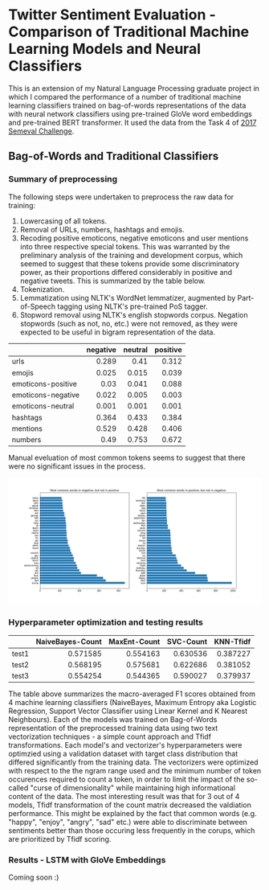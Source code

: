 # Twitter Sentiment Evaluation - Comparison of Traditional Machine Learning Models and Neural Classifiers

This is an extension of my Natural Language Processing graduate project in which I compared the performance of a number of traditional machine learning classifiers trained on bag-of-words representations of the data with neural network classifiers using pre-trained GloVe word embeddings and pre-trained BERT transformer. It used the data from the Task 4 of [2017 Semeval Challenge](http://alt.qcri.org/semeval2017/task4/). 


## Bag-of-Words and Traditional Classifiers


### Summary of preprocessing

The following steps were undertaken to preprocess the raw data for training:
1. Lowercasing of all tokens.
2. Removal of URLs, numbers, hashtags and emojis. 
3. Recoding positive emoticons, negative emoticons and user mentions into three respective special tokens. This was warranted by the preliminary analysis of the training and development corpus, which seemed to suggest that these tokens provide some discriminatory power, as their proportions differed considerably in positive and negative tweets. This is summarized by the table below.
4. Tokenization.
5. Lemmatization using NLTK's WordNet lemmatizer, augmented by Part-of-Speech tagging using NLTK's 
pre-trained PoS tagger.
6. Stopword removal using NLTK's english stopwords corpus. Negation stopwords (such as not, no, etc.) were not removed, as they were expected to be useful in bigram representation of the data.


|                    |   negative |   neutral |   positive|
|:-------------------|-----------:|----------:|-----------:|
| urls               |      0.289 |     0.41  |      0.312 |
| emojis             |      0.025 |     0.015 |      0.039 |
| emoticons-positive |      0.03  |     0.041 |      0.088 |
| emoticons-negative |      0.022 |     0.005 |      0.003 |
| emoticons-neutral  |      0.001 |     0.001 |      0.001 |
| hashtags           |      0.364 |     0.433 |      0.384 |
| mentions           |      0.529 |     0.428 |      0.406 |
| numbers            |      0.49  |     0.753 |      0.672 |


Manual eveluation of most common tokens seems to suggest that there were no significant issues in the process. 

![Preprocessing results](figures/preprocessing.png)





### Hyperparameter optimization and testing results


|       |   NaiveBayes-Count |   MaxEnt-Count |   SVC-Count |   KNN-Tfidf | 
|:------|-------------------:|---------------:|------------:|------------:|
| test1 |           0.571585 |       0.554163 |    0.630536 |    0.387227 |
| test2 |           0.568195 |       0.575681 |    0.622686 |    0.381052 |
| test3 |           0.554254 |       0.544365 |    0.590027 |    0.379937 |

The table above summarizes the macro-averaged F1 scores obtained from 4 machine learning classifiers (NaiveBayes, Maximum Entropy aka Logistic Regression, Support Vector Classifier using Linear Kernel and K Nearest Neighbours). Each of the models was trained on Bag-of-Words representation of the preprocessed training data using two text vectorization techniques - a simple count approach and Tfidf transformations. Each model's and vectorizer's hyperparameters were optimzied using a validation dataset with target class distribution that differed significantly from the training data. The vectorizers were optimized with respect to the the ngram range used and the minimum number of token occurences required to count a token, in order to limit the impact of the so-called "curse of dimensionality" while maintaining high informational content of the data. The most interesting result was that for 3 out of 4 models, Tfidf transformation of the count matrix decreased the valdiation performance. This might be explained by the fact that common words (e.g. "happy", "enjoy", "angry", "sad" etc.) were able to discriminate between sentiments better than those occuring less frequently in the corups, which are prioritized by Tfidf scoring. 


### Results - LSTM with GloVe Embeddings

Coming soon :)





